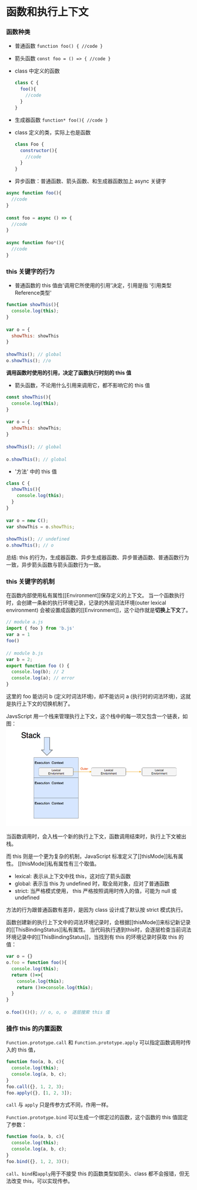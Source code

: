 # 函数和执行上下文


### 函数种类

- 普通函数 
  `function foo() { //code }`

- 箭头函数
  `const foo = () => { //code }`

- class 中定义的函数
  ```js
  class C {
    foo(){
      //code
    }
  }
  ```

- 生成器函数
  `function* foo(){ //code }`

- class 定义的类，实际上也是函数
  ```js
  class Foo {
    constructor(){
      //code
    } 
  }
  ```

- 异步函数：普通函数、箭头函数、和生成器函数加上 async 关键字
```js
async function foo(){ 
  //code 
}

const foo = async () => { 
  //code 
}

async function foo*(){ 
  //code 
}
```

### this 关键字的行为

- 普通函数的 this 值由'调用它所使用的引用'决定，引用是指 '引用类型 Reference类型'
```js
function showThis(){
  console.log(this);
}

var o = {
  showThis: showThis
}

showThis(); // global
o.showThis(); //o
```
**调用函数时使用的引用，决定了函数执行时刻的 this 值**

- 箭头函数，不论用什么引用来调用它，都不影响它的 this 值
```js
const showThis(){
  console.log(this);
}

var o = {
  showThis: showThis;
}

showThis(); // global

o.showThis(); // global
```

- '方法' 中的 this 值
```js
class C {
  showThis(){
    console.log(this);
  }
}

var o = new C();
var showThis = o.showThis;

showThis(); // undefined
o.showThis(); // o
```

总结: this 的行为，生成器函数、异步生成器函数、异步普通函数、普通函数行为一致，异步箭头函数与箭头函数行为一致。

### this 关键字的机制
在函数内部使用私有属性[[Environment]]保存定义的上下文。
当一个函数执行时，会创建一条新的执行环境记录，记录的外层词法环境(outer lexical environment) 会被设置成函数的[[Environment]]，这个动作就是**切换上下文**了。
```js
// module a.js
import { foo } from 'b.js'
var a = 1
foo()

// module b.js
var b = 2;
export function foo () {
  console.log(b); // 2
  console.log(a); // error
}
```
这里的 foo 能访问 b (定义时词法环境)，却不能访问 a (执行时的词法环境)，这就是执行上下文的切换机制了。

JavsScript 用一个栈来管理执行上下文，这个栈中的每一项又包含一个链表，如图：
![上下文](../imgs/context.jpeg)

当函数调用时，会入栈一个新的执行上下文，函数调用结束时，执行上下文被出栈。

而 this 则是一个更为复杂的机制，JavaScript 标准定义了[[thisMode]]私有属性。
[[thisMode]]私有属性有三个取值。

- lexical: 表示从上下文中找 this，这对应了箭头函数
- global: 表示当 this 为 undefined 时，取全局对象，应对了普通函数
- strict: 当严格模式使用， this 严格按照调用时传入的值，可能为 null 或 undefined

方法的行为跟普通函数有差异，是因为 class 设计成了默认按 strict 模式执行。

函数创建新的执行上下文中的词法环境记录时，会根据[[thisMode]]来标记新记录的[[ThisBindingStatus]]私有属性。
当代码执行遇到this时，会逐层检查当前词法环境记录中的[[ThisBindingStatus]]，当找到有 this 的环境记录时获取 this 的值：
```js
var o = {}
o.foo = function foo(){
  console.log(this);
  return ()=>{
    console.log(this);
    return ()=>console.log(this);
  }
}

o.foo()()(); // o, o, o  逐层搜索 this 值
```

### 操作 this 的内置函数

`Function.prototype.call` 和 `Function.prototype.apply` 可以指定函数调用时传入的 this 值，
```js
function foo(a, b, c){
  console.log(this);
  console.log(a, b, c);
}
foo.call({}, 1, 2, 3);
foo.apply({}, [1, 2, 3]);
```
`call` 与 `apply` 只是传参方式不同，作用一样。

`Function.prototype.bind` 可以生成一个绑定过的函数，这个函数的 this 值固定了参数：
```js
function foo(a, b, c){
  console.log(this);
  console.log(a, b, c);
}
foo.bind({}, 1, 2, 3)();
```
`call`、`bind`和`apply`用于不接受 this 的函数类型如箭头、class 都不会报错，但无法改变 this，可以实现传参。

